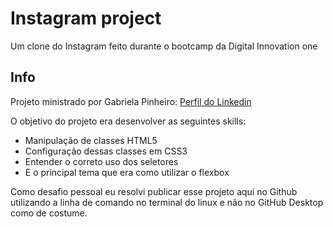 # Instagram project
<p> Um clone do Instagram feito durante o bootcamp da Digital Innovation one </p>
<h2> Info </h2>
<p> Projeto ministrado por Gabriela Pinheiro: <a href="https://www.linkedin.com/in/gabrielapinheiro129/"> Perfil do Linkedin </a></p>
<p> O objetivo do projeto era desenvolver as seguintes skills: </p>
<ul>

  <li> Manipulação de classes HTML5 </li>
  <li> Configuração dessas classes em CSS3 </li>
  <li> Entender o correto uso dos seletores </li>
  <li> E o principal tema que era como utilizar o flexbox </li>

</ul>
<p> Como desafio pessoal eu resolvi publicar esse projeto aqui no Github utilizando a linha de comando no terminal do linux e não no GitHub Desktop como de costume. </p>
